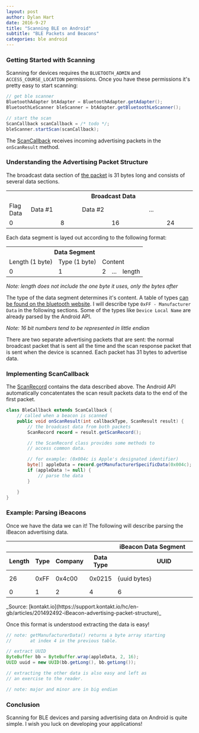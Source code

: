 ```yaml
---
layout: post
author: Dylan Hart
date: 2016-9-27
title: "Scanning BLE on Android"
subtitle: "BLE Packets and Beacons"
categories: ble android
---
```


### Getting Started with Scanning

Scanning for devices requires the `BLUETOOTH_ADMIN` and `ACCESS_COURSE_LOCATION` permissions.
Once you have these permissions it's pretty easy to start scanning:

```java
// get ble scanner
BluetoothAdapter btAdapter = BluetoothAdapter.getAdapter();
BluetoothLeScanner bleScanner = btAdapter.getBluetoothLeScanner();

// start the scan
ScanCallback scanCallback = /* todo */;
bleScanner.startScan(scanCallback);
```

The [ScanCallback][1] receives incoming advertising packets in the `onScanResult` method.

[1]: https://developer.android.com/reference/android/bluetooth/le/ScanCallback.html

### Understanding the Advertising Packet Structure

The broadcast data section of [the packet][2] is 31 bytes long and consists of several data sections.

<table class="bordered">
    <tr>
        <th colspan="31">Broadcast Data</th>
    </tr>
    <tr>
        <td colspan="3">Flag Data</td>
        <td colspan="8">Data #1</td>
        <td colspan="10">Data #2</td>
        <td colspan="10">...</td>
    </tr>
    <tr>
        <td>0</td><td></td><td></td><td></td><td></td><td></td><td></td><td></td>
        <td>8</td><td></td><td></td><td></td><td></td><td></td><td></td><td></td>
        <td>16</td><td></td><td></td><td></td><td></td><td></td><td></td><td></td>
        <td>24</td><td></td><td></td><td></td><td></td><td></td><td>30</td>
    </tr>
</table>

Each data segment is layed out according to the following format:

<table class="bordered">
    <tr>
        <th colspan="5">Data Segment</th>
    </tr>
    <tr>
        <td>Length (1 byte)</td>
        <td>Type (1 byte)</td>
        <td colspan="3">Content</td>
    </tr>
    <tr>
        <td>0</td>
        <td>1</td>
        <td>2</td>
        <td>...</td>
        <td>length</td>
    </tr>
</table>

_Note: length does not include the one byte it uses, only the bytes after_

The type of the data segment determines it's content.
A table of types [can be found on the bluetooth website][3].
I will describe type `0xFF - Manufacturer Data` in the following sections.
Some of the types like `Device Local Name` are already parsed by the Android API.

_Note: 16 bit numbers tend to be represented in little endian_

There are two separate advertising packets that are sent: the normal broadcast packet that is sent all the time and the scan response packet that is sent when the device is scanned.
Each packet has 31 bytes to advertise data.

[2]: http://www.ti.com/lit/an/swra475/swra475.pdf
[3]: https://www.bluetooth.com/specifications/assigned-numbers/generic-access-profile

### Implementing ScanCallback

The [ScanRecord][4] contains the data described above.
The Android API automatically concatentates the scan result packets data to the end of the first packet.

```java
class BleCallback extends ScanCallback {
    // called when a beacon is scanned
    public void onScanResult(int callbackType, ScanResult result) {
        // the broadcast data from both packets
        ScanRecord record = result.getScanRecord();

        // the ScanRecord class provides some methods to
        // access common data.

        // for example: (0x004c is Apple's designated identifier)
        byte[] appleData = record.getManufacturerSpecificData(0x004c);
        if (appleData != null) {
            // parse the data
        }

    }
}
```

[4]: https://developer.android.com/reference/android/bluetooth/le/ScanRecord.html

### Example: Parsing iBeacons

Once we have the data we can it!
The following will describe parsing the iBeacon advertising data.

<table class="bordered">
    <thead>
        <tr>
            <th colspan="27">iBeacon Data Segment</th>
        </tr>
        <tr>
            <th>Length</th>
            <th>Type</th>
            <th colspan="2">Company</th>
            <th colspan="2">Data Type</th>
            <th colspan="16">UUID</th>
            <th colspan="2">Major</th>
            <th colspan="2">Minor</th>
            <th>Tx Power</th>
        </tr>
    </thead>
    <tbody>
        <tr>
            <td>26</td>
            <td>0xFF</td>
            <td colspan="2">0x4c00</td>
            <td colspan="2">0x0215</td>
            <td colspan="16">{uuid bytes}</td>
            <td colspan="2">{major number}</td>
            <td colspan="2">{minor number}</td>
            <td colspan="1">{tx power}</td>
        </tr>
        <tr>
            <td>0</td>
            <td>1</td>
            <td>2</td><td></td>
            <td>4</td><td></td>
            <td>6</td><td></td><td></td><td></td><td></td><td></td><td></td><td></td><td></td><td></td><td></td><td></td><td></td><td></td><td></td><td></td>
            <td>22</td><td></td>
            <td>24</td><td></td>
            <td>26</td>
        </tr>
    </tbody>
</table>
_Source: [kontakt.io](https://support.kontakt.io/hc/en-gb/articles/201492492-iBeacon-advertising-packet-structure)_

Once this format is understood extracting the data is easy!

```java
// note: getManufacturerData() returns a byte array starting
//       at index 4 in the previous table.

// extract UUID
ByteBuffer bb = ByteBuffer.wrap(appleData, 2, 16);
UUID uuid = new UUID(bb.getLong(), bb.getLong());

// extracting the other data is also easy and left as
// an exercise to the reader.

// note: major and minor are in big endian
```

### Conclusion

Scanning for BLE devices and parsing advertising data on Android is quite simple.
I wish you luck on developing your applications!
